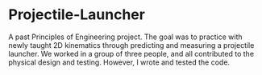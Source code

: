 # Projectile-Launcher

A past Principles of Engineering project. The goal was to practice with newly taught 2D kinematics through predicting and measuring a projectile launcher.
We worked in a group of three people, and all contributed to the physical design and testing. However, I wrote and tested the code.
